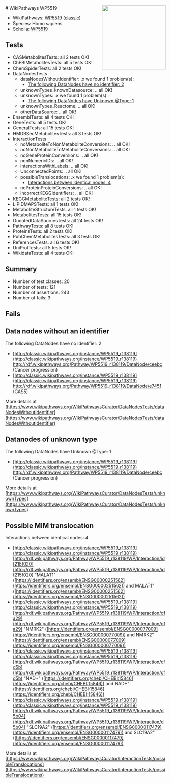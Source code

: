 <img style="float: right; width: 200px" src="https://upload.wikimedia.org/wikipedia/commons/thumb/8/83/Wplogo_with_text_500.png/640px-Wplogo_with_text_500.png" />
# WikiPathways WP5519

* WikiPathways: [WP5519](https://wikipathways.org/pathways/WP5519) ([classic](https://classic.wikipathways.org/instance/WP5519))
* Species: Homo sapiens
* Scholia: [WP5519](https://scholia.toolforge.org/wikipathways/WP5519)
## Tests
* CASMetabolitesTests: all 2 tests OK!
* ChEBIMetabolitesTests: all 5 tests OK!
* ChemSpiderTests: all 2 tests OK!
* DataNodesTests
    * dataNodesWithoutIdentifier: .x we found 1 problem(s):
        * [The following DataNodes have no identifier: 2](#d2d32fa1)
    * unknownTypes_knownDatasource: .. all OK!
    * unknownTypes: .x we found 1 problem(s):
        * [The following DataNodes have Unknown @Type: 1](#839973df)
    * unknownTypes_Reactome: .. all OK!
    * otherDataSource: .. all OK!
* EnsemblTests: all 4 tests OK!
* GeneTests: all 5 tests OK!
* GeneralTests: all 15 tests OK!
* HMDBSecMetabolitesTests: all 3 tests OK!
* InteractionTests
    * noMetaboliteToNonMetaboliteConversions: .. all OK!
    * noNonMetaboliteToMetaboliteConversions: .. all OK!
    * noGeneProteinConversions: .. all OK!
    * nonNumericIDs: .. all OK!
    * interactionsWithLabels: .. all OK!
    * UnconnectedPoints: .. all OK!
    * possibleTranslocations: .x we found 1 problem(s):
        * [Interactions between identical nodes: 4](#1c118209)
    * noProteinProteinConversions: .. all OK!
    * incorrectKEGGIdentifiers: .. all OK!
* KEGGMetaboliteTests: all 2 tests OK!
* LIPIDMAPSTests: all 1 tests OK!
* MetaboliteStructureTests: all 1 tests OK!
* MetabolitesTests: all 15 tests OK!
* OudatedDataSourcesTests: all 24 tests OK!
* PathwayTests: all 8 tests OK!
* ProteinsTests: all 2 tests OK!
* PubChemMetabolitesTests: all 3 tests OK!
* ReferencesTests: all 6 tests OK!
* UniProtTests: all 5 tests OK!
* WikidataTests: all 4 tests OK!


## Summary

* Number of test classes: 20
* Number of tests: 121
* Number of assertions: 243
* Number of fails: 3

## Fails

<a name="d2d32fa1" />

## Data nodes without an identifier

The following DataNodes have no identifier: 2

* [http://classic.wikipathways.org/instance/WP5519_r138119](http://classic.wikipathways.org/instance/WP5519_r138119) http://rdf.wikipathways.org/Pathway/WP5519_r138119/DataNode/ceebc (Cancer progression)
* [http://classic.wikipathways.org/instance/WP5519_r138119](http://classic.wikipathways.org/instance/WP5519_r138119) http://rdf.wikipathways.org/Pathway/WP5519_r138119/DataNode/e7451 (GAS5)


More details at [https://www.wikipathways.org/WikiPathwaysCurator/DataNodesTests/dataNodesWithoutIdentifier](https://www.wikipathways.org/WikiPathwaysCurator/DataNodesTests/dataNodesWithoutIdentifier)

<a name="839973df" />

## Datanodes of unknown type

The following DataNodes have Unknown @Type: 1

* [http://classic.wikipathways.org/instance/WP5519_r138119](http://classic.wikipathways.org/instance/WP5519_r138119) http://rdf.wikipathways.org/Pathway/WP5519_r138119/DataNode/ceebc (Cancer progression)


More details at [https://www.wikipathways.org/WikiPathwaysCurator/DataNodesTests/unknownTypes](https://www.wikipathways.org/WikiPathwaysCurator/DataNodesTests/unknownTypes)

<a name="1c118209" />

## Possible MIM translocation

Interactions between identical nodes: 4

* [http://classic.wikipathways.org/instance/WP5519_r138119](http://classic.wikipathways.org/instance/WP5519_r138119) [http://rdf.wikipathways.org/Pathway/WP5519_r138119/WP/Interaction/idf215f020](http://rdf.wikipathways.org/Pathway/WP5519_r138119/WP/Interaction/idf215f020) "MALAT1" ([https://identifiers.org/ensembl/ENSG00000251562](https://identifiers.org/ensembl/ENSG00000251562)) and 
MALAT1" ([https://identifiers.org/ensembl/ENSG00000251562](https://identifiers.org/ensembl/ENSG00000251562))
* [http://classic.wikipathways.org/instance/WP5519_r138119](http://classic.wikipathways.org/instance/WP5519_r138119) [http://rdf.wikipathways.org/Pathway/WP5519_r138119/WP/Interaction/dfa29](http://rdf.wikipathways.org/Pathway/WP5519_r138119/WP/Interaction/dfa29) "NMRK2" ([https://identifiers.org/ensembl/ENSG00000077009](https://identifiers.org/ensembl/ENSG00000077009)) and 
NMRK2" ([https://identifiers.org/ensembl/ENSG00000077009](https://identifiers.org/ensembl/ENSG00000077009))
* [http://classic.wikipathways.org/instance/WP5519_r138119](http://classic.wikipathways.org/instance/WP5519_r138119) [http://rdf.wikipathways.org/Pathway/WP5519_r138119/WP/Interaction/cfd5b](http://rdf.wikipathways.org/Pathway/WP5519_r138119/WP/Interaction/cfd5b) "NAD+" ([https://identifiers.org/chebi/CHEBI:15846](https://identifiers.org/chebi/CHEBI:15846)) and 
NAD+" ([https://identifiers.org/chebi/CHEBI:15846](https://identifiers.org/chebi/CHEBI:15846))
* [http://classic.wikipathways.org/instance/WP5519_r138119](http://classic.wikipathways.org/instance/WP5519_r138119) [http://rdf.wikipathways.org/Pathway/WP5519_r138119/WP/Interaction/d5b04](http://rdf.wikipathways.org/Pathway/WP5519_r138119/WP/Interaction/d5b04) "SLC19A2" ([https://identifiers.org/ensembl/ENSG00000117479](https://identifiers.org/ensembl/ENSG00000117479)) and 
SLC19A2" ([https://identifiers.org/ensembl/ENSG00000117479](https://identifiers.org/ensembl/ENSG00000117479))


More details at [https://www.wikipathways.org/WikiPathwaysCurator/InteractionTests/possibleTranslocations](https://www.wikipathways.org/WikiPathwaysCurator/InteractionTests/possibleTranslocations)

